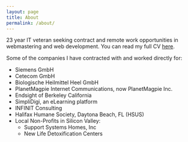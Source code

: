 ```yaml
---
layout: page
title: About
permalink: /about/
---
```


23 year IT veteran seeking contract and remote work opportunities in webmastering and web development. You can read my full CV [here](https://x3nos93.github.io/online-cv/).

Some of the companies I have contracted with and worked directly for:

* Siemens GmbH
* Cetecom GmbH
* Biologische Heilmittel Heel GmbH
* PlanetMagpie Internet Communications, now PlanetMagpie Inc.
* Endsight of Berkeley California
* SimpliDigi, an eLearning platform
* INFINIT Consulting
* Halifax Humane Society, Daytona Beach, FL (HSUS)
* Local Non-Profits in Silicon Valley:
  * Support Systems Homes, Inc
  * New Life Detoxification Centers

